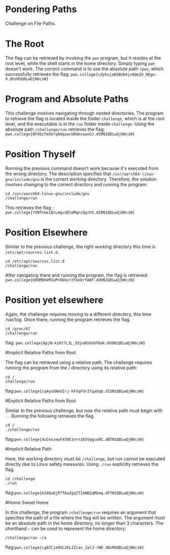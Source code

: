 # Pondering Paths 

Challenge on File Paths.

# The Root

The flag can be retrieved by invoking the `pwn` program, but it resides at the root level, while the shell starts in the home directory. Simply typing `pwn` doesn't work. The correct command is to use the absolute path `/pwn`, which successfully retrieves the flag:
`pwn.college{cdyhuja85BUU4jv0QeZU_NEge-9.dhzN5QDLwQjN0czW}`


# Program and Absolute Paths

This challenge involves navigating through nested directories. The program to retrieve the flag is located inside the folder `challenge`, which is at the root level, and the executable is in the `run` folder inside `challenge`. Using the absolute path `/challenge/run` retrieves the flag:
`pwn.college{8FX6zTmXbrq84qzwcU0GmsaaoUJ.dVDN1QDLwQjN0czW}`


# Position Thyself

Running the previous command doesn’t work because it's executed from the wrong directory. The description specifies that `/usr/aarch64-linux-gnu/include/gnu` is the correct working directory. Therefore, the solution involves changing to the correct directory and running the program:

```
cd /usr/aarch64-linux-gnu/include/gnu
/challenge/run
```
This retrieves the flag: : `pwn.college{YVNTnGeiBcLmgsdQlmMqncQgrUX.dZDN1QDLwQjN0czW}`

# Position Elsewhere

Similar to the previous challenge, the right working directory this time is `/etc/apt/sources.list.d`. 

```
cd /etc/apt/sources.list.d
/challenge/run
```

After navigating there and running the program, the flag is retrieved: `pwn.college{U8UMD04M3aPn9GGxr2YGobrYA8F.ddDN1QDLwQjN0czW}`

# Position yet elsewhere

Again, the challenge requires moving to a different directory, this time /var/log. Once there, running the program retrieves the flag.

```
cd /proc/67
/challenge/run
```
flag: `pwn.college{ApjN-kzbt7L3L_Zdju0GXUGF0aH.dhDN1QDLwQjN0czW}`

#Implicit Relative Paths from Root

The flag can be retrieved using a relative path. The challenge requires running the program from the / directory using its relative path:

```
cd /
challenge/run
```

flag:`pwn.college{cq4yxbNeUIrj-hFVqFdrIfgabqO.dlDN1QDLwQjN0czW}`

#Explicit Relative Paths from Root

Similar to the previous challenge, but now the relative path must begin with `.` . Running the following retrieves the flag.

```
cd /
./challenge/run
```

flag:`pwn.college{4uCeszewFX50E1nrn165Vqgcw9I.dBTN1QDLwQjN0czW}`

#Implicit Relative Path

Here, the working directory must be `/challenge`, but run cannot be executed directly due to Linux safety measures. Using `./run` explicitly retrieves the flag.

```
cd /challenge
./run
```

flag:`pwn.college{U24Qx8jPfTAaZgqITImNB2qRbmq.dFTN1QDLwQjN0czW}`


#Home Sweet Home

In this challenge, the program `/challenge/run` requires an argument that specifies the path of a file where the flag will be written. 
The argument must be an absolute path in the home directory, no longer than 3 characters. The shorthand `~` can be used to represent the home directory:

```
/challenge/run ~/a
```

flag:`pwn.college{cg0ZCje0XL2KLIZcav_ZalJ-rWD.dNzM4QDLwQjN0czW}`




